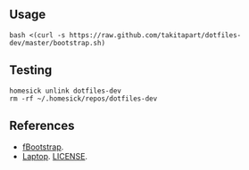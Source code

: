 ## Usage ##

    bash <(curl -s https://raw.github.com/takitapart/dotfiles-dev/master/bootstrap.sh)


## Testing ##

    homesick unlink dotfiles-dev
    rm -rf ~/.homesick/repos/dotfiles-dev


## References ##

  - [fBootstrap](https://github.com/fbeeper/fBootstrap).
  - [Laptop](https://github.com/thoughtbot/laptop). [LICENSE](license).
